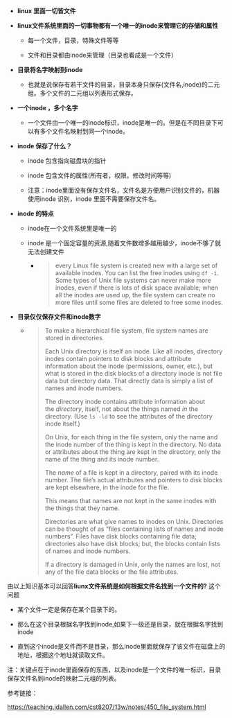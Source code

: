 - **linux 里面一切皆文件**

- **linux文件系统里面的一切事物都有一个唯一的inode来管理它的存储和属性**
  
  - 每一个文件，目录，特殊文件等等
  
  - 文件和目录都由inode来管理（目录也看成是一个文件）

- **目录将名字映射到inode**
  
  - 也就是说保存有若干文件的目录，目录本身只保存(文件名,inode)的二元组。多个文件的二元组以列表形式保存。

- **一个inode ，多个名字**
  
  - 一个文件由一个唯一的inode标识，inode是唯一的。但是在不同目录下可以有多个文件名映射到同一个inode。

- **inode 保存了什么？**
  
  - inode 包含指向磁盘块的指针
  
  - inode 包含文件的属性(所有者，权限，修改时间等等)
  
  - 注意：inode里面没有保存文件名，文件名是方便用户识别文件的，机器使用inode 识别，inode 里面不需要保存文件名。

- **inode 的特点**
  
  - inode在一个文件系统里是唯一的
  
  - inode 是一个固定容量的资源,随着文件数增多越用越少，inode不够了就无法创建文件
    
    - > every Linux file system is created new with a large set of available inodes. You can list the free inodes using `df -i`. Some types of Unix file systems can never make more inodes, even if there is lots of disk space available; when all the inodes are used up, the file system can create no more files until some files are deleted to free some inodes.

- **目录仅仅保存文件和inode数字**
  
  - > To make a hierarchical file system, file system names are stored in directories.
    > 
    > Each Unix directory is itself an inode. Like all inodes, directory inodes contain pointers to disk blocks and attribute information about the inode (permissions, owner, etc.), but what is stored in the disk blocks of a directory inode is not file data but directory data. That directly data is simply a list of names and inode numbers.
    > 
    > The directory inode contains attribute information about the *directory*, itself, not about the things named *in* the directory. (Use `ls -ld` to see the attributes of the directory inode itself.)
    > 
    > On Unix, for each thing in the file system, only the name and the inode number of the thing is kept in the directory. No data or attributes about the thing are kept in the directory, only the name of the thing and its inode number.
    > 
    > The *name* of a file is kept in a directory, paired with its inode number. The file’s actual attributes and pointers to disk blocks are kept elsewhere, in the inode for the file.
    > 
    > This means that names are not kept in the same inodes with the things that they name.
    > 
    > Directories are what give names to inodes on Unix. Directories can be thought of as “files containing lists of names and inode numbers”. Files have disk blocks containing file data; directories also have disk blocks; but, the blocks contain lists of names and inode numbers.
    > 
    > If a directory is damaged in Unix, only the names are lost, not any of the file data blocks or the file attributes.

由以上知识基本可以回答**liunx文件系统是如何根据文件名找到一个文件的?** 这个问题

- 某个文件一定是保存在某个目录下的。

- 那么在这个目录根据名字找到inode,如果下一级还是目录，就在根据名字找到inode

- 直到这个inode是文件而不是目录，那么inode里面就保存了该文件在磁盘上的地址，根据这个地址就读取文件。

注：关键点在于inode里面保存的东西，以及inode是一个文件的唯一标识，目录保存文件名到inode的映射二元组的列表。

参考链接：

https://teaching.idallen.com/cst8207/13w/notes/450_file_system.html
